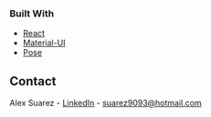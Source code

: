 ### Built With
* [React](https://reactjs.org/)
* [Material-UI](https://material-ui.com/)
* [Pose](https://popmotion.io/pose/)




<!-- CONTACT -->
## Contact

Alex Suarez - [LinkedIn](https://www.linkedin.com/in/alexsuarez9093/) - suarez9093@hotmail.com